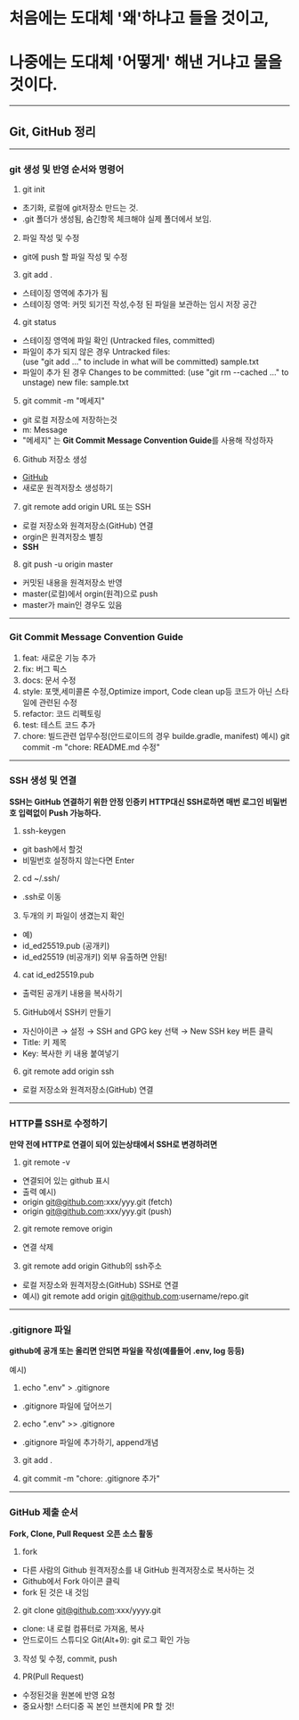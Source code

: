 # 처음에는 도대체 '왜'하냐고 들을 것이고,
# 나중에는 도대체 '어떻게' 해낸 거냐고 물을 것이다.

---

## Git, GitHub 정리

---

### git 생성 및 반영 순서와 명령어

1. git init
  - 초기화, 로컬에 git저장소 만드는 것.
  - .git 폴더가 생성됨, 숨긴항목 체크해야 실제 폴더에서 보임.

2. 파일 작성 및 수정
  - git에 push 할 파일 작성 및 수정

3. git add .
  - 스테이징 영역에 추가가 됨
  - 스테이징 영역: 커밋 되기전 작성,수정 된 파일을 보관하는 임시 저장 공간

4. git status
  - 스테이징 영역에 파일 확인 (Untracked files, committed)
  - 파일이 추가 되지 않은 경우
    Untracked files:  
    (use "git add <file>..." to include in what will be committed)
    sample.txt
  - 파일이 추가 된 경우
    Changes to be committed:
    (use "git rm --cached <file>..." to unstage)
    new file:   sample.txt

5. git commit -m "메세지"
  - git 로컬 저장소에 저장하는것 
  - m: Message
  - "메세지" 는 **Git Commit Message Convention Guide**를 사용해 작성하자

6. Github 저장소 생성
  - [GitHub](https://github.com/)
  - 새로운 원격저장소 생성하기

7. git remote add origin URL 또는 SSH
  - 로컬 저장소와 원격저장소(GitHub) 연결
  - orgin은 원격저장소 별칭
  - **SSH**

8. git push -u origin master
  - 커밋된 내용을 원격저장소 반영
  - master(로컬)에서 orgin(원격)으로 push
  - master가 main인 경우도 있음

---

### Git Commit Message Convention Guide

1. feat: 새로운 기능 추가
2. fix: 버그 픽스
3. docs: 문서 수정
4. style: 포맷,세미콜론 수정,Optimize import, Code clean up등 코드가 아닌 스타일에 관련된 수정
5. refactor: 코드 리펙토링
6. test: 테스트 코드 추가
7. chore: 빌드관련 업무수정(안드로이드의 경우 builde.gradle, manifest)
예시) git commit -m "chore: README.md 수정"

---

### SSH 생성 및 연결
**SSH는 GitHub 연결하기 위한 안정 인증키**
**HTTP대신 SSH로하면 매번 로그인 비밀번호 입력없이 Push 가능하다.**

1. ssh-keygen
  - git bash에서 할것
  - 비밀번호 설정하지 않는다면 Enter

2. cd ~/.ssh/
  - .ssh로 이동

3. 두개의 키 파일이 생겼는지 확인
  - 예) 
  - id_ed25519.pub (공개키)
  - id_ed25519 (비공개키) 외부 유출하면 안됨!

4. cat id_ed25519.pub
  - 출력된 공개키 내용을 복사하기

5. GitHub에서 SSH키 만들기
  - 자신아이콘 → 설정 → SSH and GPG key 선택 → New SSH key 버튼 클릭
  - Title: 키 제목
  - Key: 복사한 키 내용 붙여넣기

6. git remote add origin ssh
  - 로컬 저장소와 원격저장소(GitHub) 연결

---

### HTTP를 SSH로 수정하기
**만약 전에 HTTP로 연결이 되어 있는상태에서 SSH로 변경하려면**

1. git remote -v
  - 연결되어 있는 github 표시
  - 출력 예시)
  - origin  git@github.com:xxx/yyy.git (fetch)
  - origin  git@github.com:xxx/yyy.git (push)

2. git remote remove origin
  - 연결 삭제

3. git remote add origin Github의 ssh주소
  - 로컬 저장소와 원격저장소(GitHub) SSH로 연결
  - 예시) git remote add origin git@github.com:username/repo.git

--------------------------------------------------

### .gitignore 파일
**github에 공개 또는 올리면 안되면 파일을 작성(예를들어 .env, log 등등)**

예시)
1. echo ".env" > .gitignore
  - .gitignore 파일에 덮어쓰기

2. echo ".env" >> .gitignore
  - .gitignore 파일에 추가하기, append개념

3. git add .

4. git commit -m "chore: .gitignore 추가"

--------------------------------------------------

### GitHub 제출 순서
**Fork, Clone, Pull Request**
**오픈 소스 활동**

1. fork
  - 다른 사람의 Github 원격저장소를 내 GitHub 원격저장소로 복사하는 것
  - Github에서 Fork 아이콘 클릭
  - fork 된 것은 내 것임

2. git clone git@github.com:xxx/yyyy.git
  - clone: 내 로컬 컴퓨터로 가져옴, 복사
  - 안드로이드 스튜디오 Git(Alt+9): git 로그 확인 가능

3. 작성 및 수정, commit, push

4. PR(Pull Request)
  - 수정된것을 원본에 반영 요청
  - 중요사항! 스터디중 꼭 본인 브랜치에 PR 할 것!